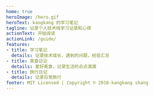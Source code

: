 ```yaml
---
home: true
heroImage: /hero.gif
heroText: kangkang 的学习笔记
tagline: 记录个人技术栈学习记录和心得
actionText: 开始阅读
actionLink: /guide/
features:
- title: 学习笔记
  details: 记录技术成长，遇到的问题，经验汇总
- title: 美食日记
  details: 爱好美食，记录生活的点点滴滴
- title: 旅行日记
  details: 记录日常旅行
footer: MIT Licensed | Copyright © 2018-kangkang shang
---
```

